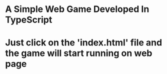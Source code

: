 # A Simple Web Game Developed In TypeScript
# Just click on the 'index.html' file and the game will start running on web page
